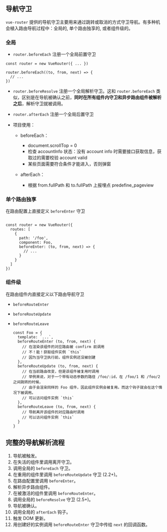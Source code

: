 ## 导航守卫

`vue-router` 提供的导航守卫主要用来通过跳转或取消的方式守卫导航。有多种机会植入路由导航过程中：全局的, 单个路由独享的, 或者组件级的。

### 全局

-  `router.beforeEach` 注册一个全局前置守卫

  ```
  const router = new VueRouter({ ... })
  
  router.beforeEach((to, from, next) => {
    // ...
  })
  ```

-  `router.beforeResolve` 注册一个全局解析守卫。这和 `router.beforeEach` 类似，区别是在导航被确认之前，**同时在所有组件内守卫和异步路由组件被解析之后**，解析守卫就被调用。

- `router.afterEach` 注册一个全局后置守卫

- 项目使用：

  -  beforeEach：
     -  document.scrollTop = 0
     -  检查 accountInfo 状态：没有 account info 时需要接口获取信息，获取过的需要校验 account valid
     -  某些页面需要符合条件才能进入，否则弹窗

  -  afterEach：
     -  根据 from.fullPath 和 to.fullPath 上报埋点 predefine_pageview




### 单个路由独享

在路由配置上直接定义 `beforeEnter` 守卫

```

const router = new VueRouter({
  routes: [
    {
      path: '/foo',
      component: Foo,
      beforeEnter: (to, from, next) => {
        // ...
      }
    }
  ]
})
```



### 组件级

在路由组件内直接定义以下路由导航守卫

- `beforeRouteEnter`

- `beforeRouteUpdate` 

- `beforeRouteLeave`

  ```
  const Foo = {
    template: `...`,
    beforeRouteEnter (to, from, next) {
      // 在渲染该组件的对应路由被 confirm 前调用
      // 不！能！获取组件实例 `this`
      // 因为当守卫执行前，组件实例还没被创建
    },
    beforeRouteUpdate (to, from, next) {
      // 在当前路由改变，但是该组件被复用时调用
      // 举例来说，对于一个带有动态参数的路径 /foo/:id，在 /foo/1 和 /foo/2 之间跳转的时候，
      // 由于会渲染同样的 Foo 组件，因此组件实例会被复用。而这个钩子就会在这个情况下被调用。
      // 可以访问组件实例 `this`
    },
    beforeRouteLeave (to, from, next) {
      // 导航离开该组件的对应路由时调用
      // 可以访问组件实例 `this`
    }
  }
  ```

  

## 完整的导航解析流程

1. 导航被触发。
2. 在失活的组件里调用离开守卫。
3. 调用全局的 `beforeEach` 守卫。
4. 在重用的组件里调用 `beforeRouteUpdate` 守卫 (2.2+)。
5. 在路由配置里调用 `beforeEnter`。
6. 解析异步路由组件。
7. 在被激活的组件里调用 `beforeRouteEnter`。
8. 调用全局的 `beforeResolve` 守卫 (2.5+)。
9. 导航被确认。
10. 调用全局的 `afterEach` 钩子。
11. 触发 DOM 更新。
12. 用创建好的实例调用 `beforeRouteEnter` 守卫中传给 `next` 的回调函数。